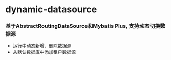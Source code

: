 # dynamic-datasource
### 基于AbstractRoutingDataSource和Mybatis Plus, 支持动态切换数据源
- 运行中动态新增、删除数据源
- 从默认数据库中添加租户数据源
